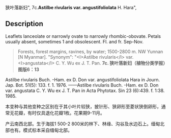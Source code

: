 狭叶落新妇",
7c.**Astilbe rivularis var. angustifoliolata** H. Hara",

## Description
Leaflets lanceolate or narrowly ovate to narrowly rhombic-obovate. Petals usually absent, sometimes 1 and obsolescent. Fl. and fr. Sep-Nov.

> Forests, forest margins, ravines, by water; 1500-2800 m. NW Yunnan [N Myanmar].
  "Synonym": "&lt;I&gt;Astilbe rivularis&lt;/I&gt; var. &lt;I&gt;angustata&lt;/I&gt; C. Y. Wu ex J. T. Pan.
**7c. 狭叶落新妇（植物分类学报）图版6：13**

Astilbe rivularis Buch. -Ham. ex D. Don var. angustifoliolata Hara in Journ. Jap. Bot. 51(5): 133. f. 1. 1976. ——Astilbe rivularis Buch. -Ham. ex D. Don var. angustata C. Y. Wu ex J. T. Pan in Acta Phytotax. Sin 23 (6):439. f. 1:38. 1985.

本变种与其他变种之区别在于其小叶片较狭，披针形、狭卵形至菱状狭倒卵形，通常无花瓣，有时仅具退化花瓣1枚。花果期9-11月。

产云南西北部。生于海拔1 500-2 800米的林下、林缘、沟谷及水边石上。缅甸北部也有。模式标本采自缅甸北部。
